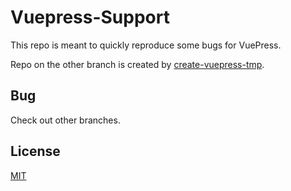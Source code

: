 # Vuepress-Support

This repo is meant to quickly reproduce some bugs for VuePress.

Repo on the other branch is created by [create-vuepress-tmp](https://github.com/ludanxer/create-vuepress-tmp).

## Bug

Check out other branches.

## License

[MIT](https://opensource.org/licenses/MIT)
